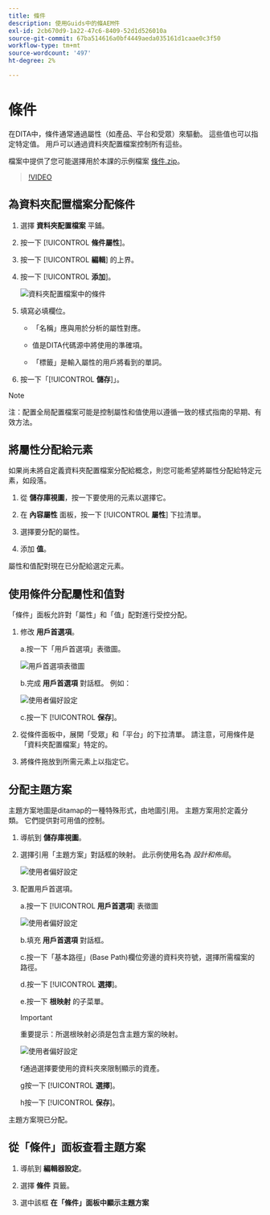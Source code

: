 ```yaml
---
title: 條件
description: 使用Guids中的條AEM件
exl-id: 2cb670d9-1a22-47c6-8409-52d1d526010a
source-git-commit: 67ba514616a0bf4449aeda035161d1caae0c3f50
workflow-type: tm+mt
source-wordcount: '497'
ht-degree: 2%

---
```


# 條件

在DITA中，條件通常通過屬性（如產品、平台和受眾）來驅動。 這些值也可以指定特定值。 用戶可以通過資料夾配置檔案控制所有這些。

檔案中提供了您可能選擇用於本課的示例檔案 [條件.zip](assets/conditions.zip)。

>[!VIDEO](https://video.tv.adobe.com/v/342755?quality=12&learn=on)

## 為資料夾配置檔案分配條件

1. 選擇 **資料夾配置檔案** 平鋪。

1. 按一下 [!UICONTROL **條件屬性**]。

1. 按一下 [!UICONTROL **編輯**] 的上界。

1. 按一下 [!UICONTROL **添加**]。

   ![資料夾配置檔案中的條件](images/lesson-13/add-name.png)

1. 填寫必填欄位。

   - 「名稱」應與用於分析的屬性對應。

   - 值是DITA代碼源中將使用的準確項。

   - 「標籤」是輸入屬性的用戶將看到的單詞。

1. 按一下「[!UICONTROL **儲存**]」。

>[!NOTE]
>
>注：配置全局配置檔案可能是控制屬性和值使用以遵循一致的樣式指南的早期、有效方法。

## 將屬性分配給元素

如果尚未將自定義資料夾配置檔案分配給概念，則您可能希望將屬性分配給特定元素，如段落。

1. 從 **儲存庫視圖**，按一下要使用的元素以選擇它。

1. 在 **內容屬性** 面板，按一下 [!UICONTROL **屬性**] 下拉清單。

1. 選擇要分配的屬性。

1. 添加 **值**。

屬性和值配對現在已分配給選定元素。

## 使用條件分配屬性和值對

「條件」面板允許對「屬性」和「值」配對進行受控分配。

1. 修改 **用戶首選項**。

   a.按一下「用戶首選項」表徵圖。

   ![用戶首選項表徵圖](images/lesson-13/user-prefs-icon.png)

   b.完成 **用戶首選項** 對話框。 例如：

   ![使用者偏好設定](images/lesson-13/user-preferences.png)

   c.按一下 [!UICONTROL **保存**]。

1. 從條件面板中，展開「受眾」和「平台」的下拉清單。 請注意，可用條件是「資料夾配置檔案」特定的。

1. 將條件拖放到所需元素上以指定它。

## 分配主題方案

主題方案地圖是ditamap的一種特殊形式，由地圖引用。 主題方案用於定義分類。 它們提供對可用值的控制。

1. 導航到 **儲存庫視圖**。

1. 選擇引用「主題方案」對話框的映射。 此示例使用名為 _設計和佈局_。

   ![使用者偏好設定](images/lesson-13/subject-scheme-map.png)

1. 配置用戶首選項。

   a.按一下 [!UICONTROL **用戶首選項**] 表徵圖

   ![使用者偏好設定](images/lesson-13/user-prefs-icon-2.png)

   b.填充 **用戶首選項** 對話框。

   c.按一下「基本路徑」(Base Path)欄位旁邊的資料夾符號，選擇所需檔案的路徑。

   d.按一下 [!UICONTROL **選擇**]。

   e.按一下 **根映射** 的子菜單。

   >[!IMPORTANT]
   >
   >重要提示：所選根映射必須是包含主題方案的映射。

   ![使用者偏好設定](images/lesson-13/user-preferences-2.png)

   f通過選擇要使用的資料夾來限制顯示的資產。

   g按一下 [!UICONTROL **選擇**]。

   h按一下 [!UICONTROL **保存**]。

主題方案現已分配。

## 從「條件」面板查看主題方案

1. 導航到 **編輯器設定**。

1. 選擇 **條件** 頁籤。

1. 選中該框 **在「條件」面板中顯示主題方案**
